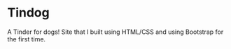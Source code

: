 # Tindog
A Tinder for dogs! Site that I built using HTML/CSS and using Bootstrap for the first time.
